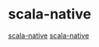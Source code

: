 # scala-native

[scala-native](https://github.com/plokhotnyuk/jsoniter-scala)
[scala-native](https://github.com/scala-native/scala-native)
